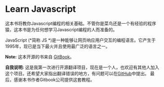 # Learn Javascript


这本书将教你Javascript编程的相关基础。不管你是菜鸟还是一个有经验的程序猿，这本书是为任何想学习Javascript编程的人而准备的。

JavaScript (*简称 JS *)是一种能够让网页响应用户交互的编程语言。它产生于1995年，现已是当下最火并且使用最广泛的语言之一。

**Note:** 这本开源的书来自 [GitBook](http://www.gitbook.io)。

**自我说明:** 这是我第一次进行开源翻译项目，现在是一个人，也欢迎有其他人加入这个项目。还希望大家指出翻译错误的地方，有问题可以在[GitHub](https://github.com/xinqiu/Learn-Javascript)中提出。 最后，感谢本书作者Gitbook公司提供这套教程。
